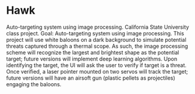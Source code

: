 # Hawk
Auto-targeting system using image processing.
California State University class project.
Goal: 
    Auto-targeting system using image processing. This project will use white
    baloons on a dark background to simulate potential threats captured through
    a thermal scope. As such, the image processing scheme will recognize the 
    largest and brightest shape as the potential target; future versions will
    implement deep learning algorithms. Upon identifying the target, the UI will
    ask the user to verify if target is a threat. Once verified, a laser pointer
    mounted on two servos will track the target; future versions will have an
    airsoft gun (plastic pellets as projectiles) engaging the baloons.
